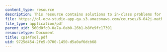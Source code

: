 ```yaml
---
content_type: resource
description: This resource contains solutions to in-class problems for week 14, friday.
file: https://ol-ocw-studio-app-qa.s3.amazonaws.com/courses/6-042j-mathematics-for-computer-science-fall-2005/9725d4542fe507001450d5a0af6dcb68_cp14fsol.pdf
file_type: application/pdf
parent_uid: 560d0fc0-0a7a-0ab0-26b1-b8fe9fc17391
resourcetype: Document
title: cp14fsol.pdf
uid: 9725d454-2fe5-0700-1450-d5a0af6dcb68
---
```

